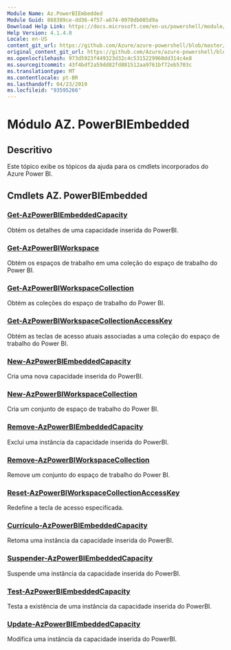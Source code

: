 ```yaml
---
Module Name: Az.PowerBIEmbedded
Module Guid: 868389ce-dd36-4f57-a674-0970db085d9a
Download Help Link: https://docs.microsoft.com/en-us/powershell/module/az.powerbiembedded
Help Version: 4.1.4.0
Locale: en-US
content_git_url: https://github.com/Azure/azure-powershell/blob/master/src/PowerBIEmbedded/PowerBIEmbedded/help/Az.PowerBIEmbedded.md
original_content_git_url: https://github.com/Azure/azure-powershell/blob/master/src/PowerBIEmbedded/PowerBIEmbedded/help/Az.PowerBIEmbedded.md
ms.openlocfilehash: 973d5923f449323d32c4c5315229960dd314c4e8
ms.sourcegitcommit: 43f4bdf2a59dd82fd881512aa9761bf72eb5703c
ms.translationtype: MT
ms.contentlocale: pt-BR
ms.lasthandoff: 04/23/2019
ms.locfileid: "93595266"
---
```

# Módulo AZ. PowerBIEmbedded
## Descritivo
Este tópico exibe os tópicos da ajuda para os cmdlets incorporados do Azure Power BI.

## Cmdlets AZ. PowerBIEmbedded
### [Get-AzPowerBIEmbeddedCapacity](Get-AzPowerBIEmbeddedCapacity.md)
Obtém os detalhes de uma capacidade inserida do PowerBI.

### [Get-AzPowerBIWorkspace](Get-AzPowerBIWorkspace.md)
Obtém os espaços de trabalho em uma coleção do espaço de trabalho do Power BI.

### [Get-AzPowerBIWorkspaceCollection](Get-AzPowerBIWorkspaceCollection.md)
Obtém as coleções do espaço de trabalho do Power BI.

### [Get-AzPowerBIWorkspaceCollectionAccessKey](Get-AzPowerBIWorkspaceCollectionAccessKey.md)
Obtém as teclas de acesso atuais associadas a uma coleção do espaço de trabalho do Power BI.

### [New-AzPowerBIEmbeddedCapacity](New-AzPowerBIEmbeddedCapacity.md)
Cria uma nova capacidade inserida do PowerBI.

### [New-AzPowerBIWorkspaceCollection](New-AzPowerBIWorkspaceCollection.md)
Cria um conjunto de espaço de trabalho do Power BI.

### [Remove-AzPowerBIEmbeddedCapacity](Remove-AzPowerBIEmbeddedCapacity.md)
Exclui uma instância da capacidade inserida do PowerBI.

### [Remove-AzPowerBIWorkspaceCollection](Remove-AzPowerBIWorkspaceCollection.md)
Remove um conjunto do espaço de trabalho do Power BI.

### [Reset-AzPowerBIWorkspaceCollectionAccessKey](Reset-AzPowerBIWorkspaceCollectionAccessKey.md)
Redefine a tecla de acesso especificada.

### [Currículo-AzPowerBIEmbeddedCapacity](Resume-AzPowerBIEmbeddedCapacity.md)
Retoma uma instância da capacidade inserida do PowerBI.

### [Suspender-AzPowerBIEmbeddedCapacity](Suspend-AzPowerBIEmbeddedCapacity.md)
Suspende uma instância da capacidade inserida do PowerBI.

### [Test-AzPowerBIEmbeddedCapacity](Test-AzPowerBIEmbeddedCapacity.md)
Testa a existência de uma instância da capacidade inserida do PowerBI.

### [Update-AzPowerBIEmbeddedCapacity](Update-AzPowerBIEmbeddedCapacity.md)
Modifica uma instância da capacidade inserida do PowerBI.

